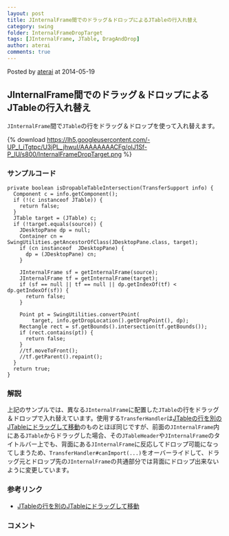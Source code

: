 ```yaml
---
layout: post
title: JInternalFrame間でのドラッグ＆ドロップによるJTableの行入れ替え
category: swing
folder: InternalFrameDropTarget
tags: [JInternalFrame, JTable, DragAndDrop]
author: aterai
comments: true
---
```


Posted by [aterai](http://terai.xrea.jp/aterai.html) at 2014-05-19

## JInternalFrame間でのドラッグ＆ドロップによるJTableの行入れ替え
`JInternalFrame`間で`JTable`の行をドラッグ＆ドロップを使って入れ替えます。


{% download https://lh5.googleusercontent.com/-UP_I_iTgtpc/U3jPL_jhwuI/AAAAAAAACFg/olJ1Sf-P_lU/s800/InternalFrameDropTarget.png %}

### サンプルコード
<pre class="prettyprint"><code>private boolean isDropableTableIntersection(TransferSupport info) {
  Component c = info.getComponent();
  if (!(c instanceof JTable)) {
    return false;
  }
  JTable target = (JTable) c;
  if (!target.equals(source)) {
    JDesktopPane dp = null;
    Container cn = SwingUtilities.getAncestorOfClass(JDesktopPane.class, target);
    if (cn instanceof  JDesktopPane) {
      dp = (JDesktopPane) cn;
    }

    JInternalFrame sf = getInternalFrame(source);
    JInternalFrame tf = getInternalFrame(target);
    if (sf == null || tf == null || dp.getIndexOf(tf) &lt; dp.getIndexOf(sf)) {
      return false;
    }

    Point pt = SwingUtilities.convertPoint(
        target, info.getDropLocation().getDropPoint(), dp);
    Rectangle rect = sf.getBounds().intersection(tf.getBounds());
    if (rect.contains(pt)) {
      return false;
    }
    //tf.moveToFront();
    //tf.getParent().repaint();
  }
  return true;
}
</code></pre>

### 解説
上記のサンプルでは、異なる`JInternalFrame`に配置した`JTable`の行をドラッグ＆ドロップで入れ替えています。使用する`TransferHandler`は[JTableの行を別のJTableにドラッグして移動](http://terai.xrea.jp/Swing/DragRowsAnotherTable.html)のものとほぼ同じですが、前面の`JInternalFrame`内にある`JTable`からドラッグした場合、その`JTableHeader`や`JInternalFrame`のタイトルバー上でも、背面にある`JInternalFrame`に反応してドロップ可能になってしまうため、`TransferHandler#canImport(...)`をオーバーライドして、ドラッグ元とドロップ先の`JInternalFrame`の共通部分では背面にドロップ出来ないように変更しています。

### 参考リンク
- [JTableの行を別のJTableにドラッグして移動](http://terai.xrea.jp/Swing/DragRowsAnotherTable.html)

<!-- dummy comment line for breaking list -->

### コメント
